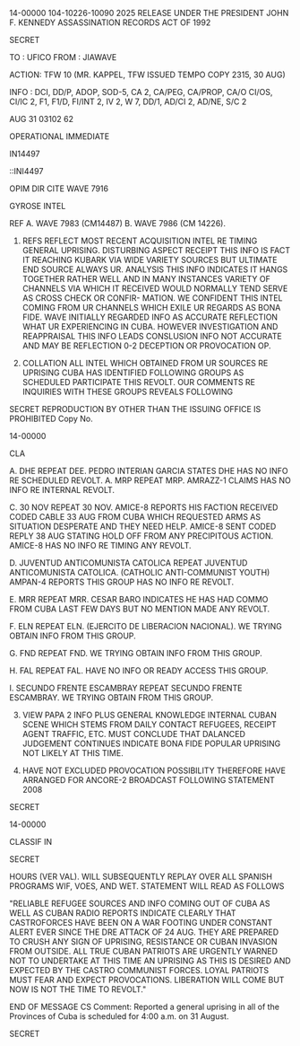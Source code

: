 14-00000
104-10226-10090
2025 RELEASE UNDER THE PRESIDENT JOHN F. KENNEDY ASSASSINATION RECORDS ACT OF 1992

SECRET

TO : UFICO
FROM : JIAWAVE

ACTION: TFW 10 (MR. KAPPEL, TFW ISSUED TEMPO COPY 2315, 30 AUG)

INFO : DCI, DD/P, ADOP, SOD-5, CA 2, CA/PEG, CA/PROP, CA/O
CI/OS, CI/IC 2, F1, F1/D, FI/INT 2, IV 2, W 7,
DD/1, AD/CI 2, AD/NE, S/C 2

AUG 31 03102 62

OPERATIONAL IMMEDIATE

IN14497

::INI4497

OPIM DIR CITE WAVE 7916

GYROSE INTEL

REF A. WAVE 7983 (CM14487)
B. WAVE 7986 (CM 14226).

1. REFS REFLECT MOST RECENT ACQUISITION INTEL RE TIMING
GENERAL UPRISING. DISTURBING ASPECT RECEIPT THIS INFO IS FACT
IT REACHING KUBARK VIA WIDE VARIETY SOURCES BUT ULTIMATE END
SOURCE ALWAYS UR. ANALYSIS THIS INFO INDICATES IT HANGS TOGETHER
RATHER WELL AND IN MANY INSTANCES VARIETY OF CHANNELS VIA WHICH
IT RECEIVED WOULD NORMALLY TEND SERVE AS CROSS CHECK OR CONFIR-
MATION. WE CONFIDENT THIS INTEL COMING FROM UR CHANNELS WHICH EXILE
UR REGARDS AS BONA FIDE. WAVE INITIALLY REGARDED INFO AS ACCURATE
REFLECTION WHAT UR EXPERIENCING IN CUBA. HOWEVER INVESTIGATION
AND REAPPRAISAL THIS INFO LEADS CONSLUSION INFO NOT ACCURATE AND
MAY BE REFLECTION 0-2 DECEPTION OR PROVOCATION OP.

2. COLLATION ALL INTEL WHICH OBTAINED FROM UR SOURCES RE
UPRISING CUBA HAS IDENTIFIED FOLLOWING GROUPS AS SCHEDULED
PARTICIPATE THIS REVOLT. OUR COMMENTS RE INQUIRIES WITH THESE
GROUPS REVEALS FOLLOWING

SECRET
REPRODUCTION BY OTHER THAN THE ISSUING OFFICE IS PROHIBITED
Copy No.

14-00000

CLA

A. DHE REPEAT DEE. PEDRO INTERIAN GARCIA STATES DHE HAS
NO INFO RE SCHEDULED REVOLT.
A. MRP REPEAT MRP. AMRAZZ-1 CLAIMS HAS NO INFO RE INTERNAL
REVOLT.

C. 30 NOV REPEAT 30 NOV. AMICE-8 REPORTS HIS FACTION
RECEIVED CODED CABLE 33 AUG FROM CUBA WHICH REQUESTED ARMS AS
SITUATION DESPERATE AND THEY NEED HELP. AMICE-8 SENT CODED REPLY
38 AUG STATING HOLD OFF FROM ANY PRECIPITOUS ACTION. AMICE-8 HAS
NO INFO RE TIMING ANY REVOLT.

D. JUVENTUD ANTICOMUNISTA CATOLICA REPEAT JUVENTUD
ANTICOMUNISTA CATOLICA. (CATHOLIC ANTI-COMMUNIST YOUTH) AMPAN-4
REPORTS THIS GROUP HAS NO INFO RE REVOLT.

E. MRR REPEAT MRR. CESAR BARO INDICATES HE HAS HAD COMMO
FROM CUBA LAST FEW DAYS BUT NO MENTION MADE ANY REVOLT.

F. ELN REPEAT ELN. (EJERCITO DE LIBERACION NACIONAL).
WE TRYING OBTAIN INFO FROM THIS GROUP.

G. FND REPEAT FND. WE TRYING OBTAIN INFO FROM THIS GROUP.

H. FAL REPEAT FAL. HAVE NO INFO OR READY ACCESS THIS GROUP.

I. SECUNDO FRENTE ESCAMBRAY REPEAT SECUNDO FRENTE
ESCAMBRAY. WE TRYING OBTAIN FROM THIS GROUP.

3. VIEW PAPA 2 INFO PLUS GENERAL KNOWLEDGE INTERNAL CUBAN
SCENE WHICH STEMS FROM DAILY CONTACT REFUGEES, RECEIPT AGENT
TRAFFIC, ETC. MUST CONCLUDE THAT DALANCED JUDGEMENT CONTINUES
INDICATE BONA FIDE POPULAR UPRISING NOT LIKELY AT THIS TIME.

4. HAVE NOT EXCLUDED PROVOCATION POSSIBILITY THEREFORE
HAVE ARRANGED FOR ANCORE-2 BROADCAST FOLLOWING STATEMENT 2008

SECRET

14-00000

CLASSIF
IN

SECRET

HOURS (VER VAL). WILL SUBSEQUENTLY REPLAY OVER ALL SPANISH
PROGRAMS WIF, VOES, AND WET. STATEMENT WILL READ AS FOLLOWS

"RELIABLE REFUGEE SOURCES AND INFO COMING OUT OF CUBA AS WELL
AS CUBAN RADIO REPORTS INDICATE CLEARLY THAT CASTROFORCES HAVE
BEEN ON A WAR FOOTING UNDER CONSTANT ALERT EVER SINCE THE
DRE ATTACK OF 24 AUG. THEY ARE PREPARED TO CRUSH ANY SIGN OF
UPRISING, RESISTANCE OR CUBAN INVASION FROM OUTSIDE. ALL TRUE
CUBAN PATRIOTS ARE URGENTLY WARNED NOT TO UNDERTAKE AT THIS
TIME AN UPRISING AS THIS IS DESIRED AND EXPECTED BY THE CASTRO
COMMUNIST FORCES. LOYAL PATRIOTS MUST FEAR AND EXPECT PROVOCATIONS.
LIBERATION WILL COME BUT NOW IS NOT THE TIME TO REVOLT."

END OF MESSAGE
CS Comment: Reported a general uprising in all of the Provinces of Cuba
is scheduled for 4:00 a.m. on 31 August.

SECRET
